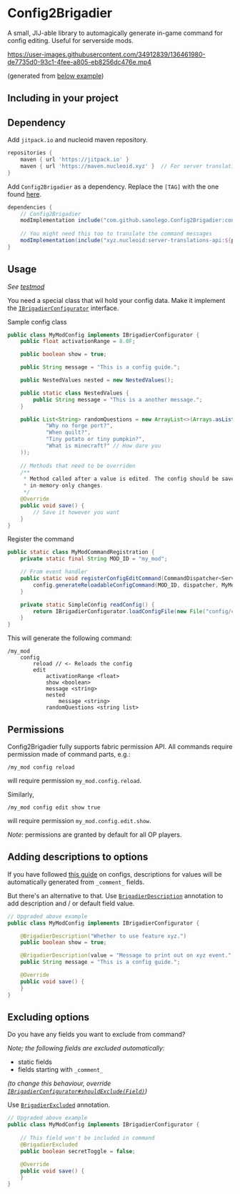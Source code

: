 # Config2Brigadier
A small, JIJ-able library to automagically generate in-game command for config editing.
Useful for serverside mods.

https://user-images.githubusercontent.com/34912839/136461980-de7735d0-93c1-4fee-a805-eb8256dc476e.mp4

(generated from [below example](#usage))

## Including in your project

## Dependency
Add `jitpack.io` and nucleoid maven repository.
```gradle
repositories {
    maven { url 'https://jitpack.io' }
    maven { url 'https://maven.nucleoid.xyz' }  // For server translations API
}
```

Add `Config2Brigadier` as a dependency. Replace the `[TAG]` with the one found [here](https://github.com/samolego/Config2Brigadier/releases/latest).
```gradle
dependencies {
    // Config2Brigadier
    modImplementation include("com.github.samolego.Config2Brigadier:config2brigadier:[TAG]")
    
    // You might need this too to translate the command messages
    modImplementation(include("xyz.nucleoid:server-translations-api:${project.server_translations_version}"))
}
```

## Usage

*See [testmod](https://github.com/samolego/Config2Brigadier/blob/master/src/test/java/org/samo_lego/config2brigader/test/fabric/)*

You need a special class that wil hold your config data. Make it implement the [`IBrigadierConfigurator`](https://github.com/samolego/Config2Brigadier/blob/master/src/main/java/org/samo_lego/config2brigadier/common/IBrigadierConfigurator.java)
interface.

Sample config class
```java
public class MyModConfig implements IBrigadierConfigurator {
    public float activationRange = 8.0F;

    public boolean show = true;

    public String message = "This is a config guide.";

    public NestedValues nested = new NestedValues();

    public static class NestedValues {
        public String message = "This is a another message.";
    }

    public List<String> randomQuestions = new ArrayList<>(Arrays.asList(
            "Why no forge port?",
            "When quilt?",
            "Tiny potato or tiny pumpkin?",
            "What is minecraft?" // How dare you
    ));
    
    // Methods that need to be overriden
    /**
     * Method called after a value is edited. The config should be saved to prevent
     * in-memory-only changes.
     */
    @Override
    public void save() {
        // Save it however you want
    }
}
```

Register the command
```java
public static class MyModCommandRegistration {
    private static final String MOD_ID = "my_mod";

    // From event handler
    public static void registerConfigEditCommand(CommandDispatcher<ServerCommandSource> dispatcher) {
        config.generateReloadableConfigCommand(MOD_ID, dispatcher, MyModCommandRegistration::readConfig);
    }

    private static SimpleConfig readConfig() {
        return IBrigadierConfigurator.loadConfigFile(new File("config/config2brigadier_test.json"), MyModConfig.class, MyModConfig::new);
    }
}
```

This will generate the following command:
```
/my_mod
    config
        reload // <- Reloads the config
        edit
            activationRange <float>
            show <boolean>
            message <string>
            nested
                message <string>
            randomQuestions <string list>
```

## Permissions
Config2Brigadier fully supports fabric permission API. All commands require permission made of command parts, e.g.:
```
/my_mod config reload
```
will require permission `my_mod.config.reload`.

Similarly,
```
/my_mod config edit show true
```
will require permission `my_mod.config.edit.show`.

*Note*: permissions are granted by default for all OP players.

## Adding descriptions to options

If you have followed [this guide](https://quiltservertools.github.io/ServerSideDevDocs/config/gson_config/) on configs,
descriptions for values will be automatically generated from `_comment_` fields.

But there's an alternative to that. Use [`BrigadierDescription`](https://github.com/samolego/Config2Brigadier/blob/master/src/main/java/org/samo_lego/config2brigadier/common/annotation/BrigadierDescription.java)
annotation to add description and / or default field value.
```java
// Upgraded above example
public class MyModConfig implements IBrigadierConfigurator {

    @BrigadierDescription("Whether to use feature xyz.")
    public boolean show = true;

    @BrigadierDescription(value = "Message to print out on xyz event.", defaultOption = "This is a config guide.")
    public String message = "This is a config guide.";

    @Override
    public void save() {
    }
}
```

## Excluding options

Do you have any fields you want to exclude from command?

*Note; the following fields are excluded automatically:*

* static fields
* fields starting with `_comment_`

*(to change this behaviour, override [`IBrigadierConfigurator#shouldExclude(Field)`](https://github.com/samolego/Config2Brigadier/blob/038332c900fd4bf4b350261f385a5a97300900f9/src/main/java/org/samo_lego/config2brigadier/common/IBrigadierConfigurator.java#L161))*

Use [`BrigadierExcluded`](https://github.com/samolego/Config2Brigadier/blob/master/src/main/java/org/samo_lego/config2brigadier/common/annotation/BrigadierExcluded.java)
annotation.
```java
// Upgraded above example
public class MyModConfig implements IBrigadierConfigurator {
    
    // This field won't be included in command
    @BrigadierExcluded
    public boolean secretToggle = false;

    @Override
    public void save() {
    }
}
```
